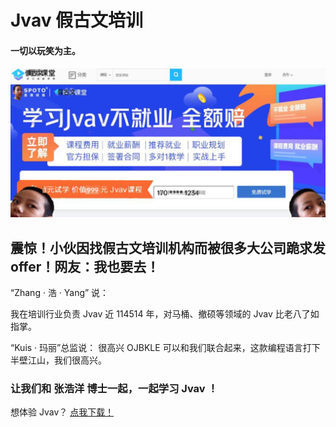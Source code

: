 # Jvav 假古文培训
#### 一切以玩笑为主。

![](https://github.com/Jvav-Official/jvav-official.github.io/raw/master/Snipaste_2020-04-30_11-21-31.png)

## 震惊！小伙因找假古文培训机构而被很多大公司跪求发offer！网友：我也要去！

“Zhang · 浩 · Yang” 说：

我在培训行业负责 Jvav 近 114514 年，对马桶、撤硕等领域的 Jvav 比老八了如指掌。

“Kuis · 玛丽”总监说：
很高兴 OJBKLE 可以和我们联合起来，这款编程语言打下半壁江山，我们很高兴。

### 让我们和 张浩洋 博士一起，一起学习 Jvav ！

想体验 Jvav？ [点我下载！](https://jvav.top/)
